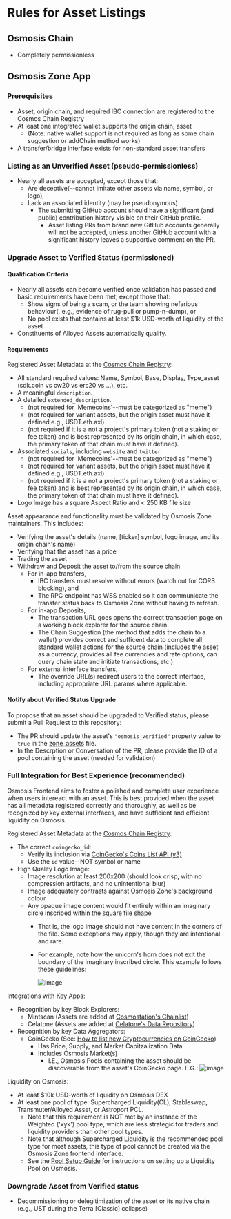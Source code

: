 # Rules for Asset Listings

## Osmosis Chain
 - Completely permissionless

## Osmosis Zone App

### Prerequisites
 - Asset, origin chain, and required IBC connection are registered to the Cosmos Chain Registry
 - At least one integrated wallet supports the origin chain, asset
   - (Note: native wallet support is not required as long as some chain suggestion or addChain method works)
 - A transfer/bridge interface exists for non-standard asset transfers


### Listing as an Unverified Asset (pseudo-permissionless)
 - Nearly all assets are accepted, except those that:
   - Are deceptive(--cannot imitate other assets via name, symbol, or logo),
   - Lack an associated identity (may be pseudonymous)
     - The submitting GitHub account should have a significant (and public) contribution history visible on their GitHub profile.
       - Asset listing PRs from brand new GitHub accounts generally will not be accepted, unless another GitHub account with a significant history leaves a supportive comment on the PR.


### Upgrade Asset to Verified Status (permissioned)

#### Qualification Criteria
 - Nearly all assets can become verified once validation has passed and basic requirements have been met, except those that:
   - Show signs of being a scam, or the team showing nefarious behaviour(, e.g., evidence of rug-pull or pump-n-dump), or
   - No pool exists that contains at least $1k USD-worth of liquidity of the asset
 - Constituents of Alloyed Assets automatically qualify.

#### Requirements

Registered Asset Metadata at the [Cosmos Chain Registry](https://github.com/cosmos/chain-registry):
 - All standard required values: Name, Symbol, Base, Display, Type_asset (sdk.coin vs cw20 vs erc20 vs ...), etc.
 - A meaningful `description`.
 - A detailed `extended_description`.
   - (not required for 'Memecoins'--must be categorized as "meme")
   - (not required for variant assets, but the origin asset must have it defined e.g., USDT.eth.axl)
   - (not required if it is a not a project's primary token (not a staking or fee token) and is best represented by its origin chain, in which case, the primary token of that chain must have it defined).
 - Associated `socials`, including `website` and `twitter`
   - (not required for 'Memecoins'--must be categorized as "meme")
   - (not required for variant assets, but the origin asset must have it defined e.g., USDT.eth.axl)
   - (not required if it is a not a project's primary token (not a staking or fee token) and is best represented by its origin chain, in which case, the primary token of that chain must have it defined).
 - Logo Image has a square Aspect Ratio and < 250 KB file size

Asset appearance and functionality must be validated by Osmosis Zone maintainers. This includes:
 - Verifying the asset's details (name, [ticker] symbol, logo image, and its origin chain's name)
 - Verifying that the asset has a price
 - Trading the asset
 - Withdraw and Deposit the asset to/from the source chain
   - For in-app transfers,
     - IBC transfers must resolve without errors (watch out for CORS blocking), and
     - The RPC endpoint has WSS enabled so it can communicate the transfer status back to Osmosis Zone without having to refresh.
   - For in-app Deposits,
     - The transaction URL goes opens the correct transaction page on a working block explorer for the source chain.
     - The Chain Suggestion (the method that adds the chain to a wallet) provides correct and sufficent data to complete all standard wallet actions for the source chain (includes the asset as a currency, provides all fee currencies and rate options, can query chain state and initiate transactions, etc.)
   - For external interface transfers,
     - The override URL(s) redirect users to the correct interface, including appropriate URL params where applicable.


#### Notify about Verified Status Upgrade
To propose that an asset should be upgraded to Verified status, please submit a Pull Requiest to this repository:
 - The PR should update the asset's `"osmosis_verified"` property value to `true` in the [zone_assets](https://github.com/osmosis-labs/assetlists/blob/main/osmosis-1/osmosis.zone_assets.json) file.
 - In the Descrption or Conversation of the PR, please provide the ID of a pool containing the asset (needed for validation)



### Full Integration for Best Experience (recommended)

Osmosis Frontend aims to foster a polished and complete user experience when users intereact with an asset. This is best provided when the asset has all metadata registered correctly and thoroughly, as well as be recognized by key external interfaces, and have sufficient and efficient liquidity on Osmosis.

Registered Asset Metadata at the [Cosmos Chain Registry](https://github.com/cosmos/chain-registry):
 - The correct `coingecko_id`:
   - Verify its inclusion via [CoinGecko's Coins List API (v3)](https://api.coingecko.com/api/v3/coins/list)
   - Use the `id` value--NOT symbol or name
 - High Quality Logo Image:
   - Image resolution at least 200x200 (should look crisp, with no compression artifacts, and no unintentional blur)
   - Image adequately contrasts against Osmosis Zone's background colour
   - Any opaque image content would fit entirely within an imaginary circle inscribed within the square file shape
     - That is, the logo image should not have content in the corners of the file. Some exceptions may apply, though they are intentional and rare.
     - For example, note how the unicorn's horn does not exit the boundary of the imaginary inscribed circle. This example follows these guidelines:
       
       ![image](https://github.com/JeremyParish69/assetlists/assets/95667791/67498167-aac2-4974-a9c6-0c645d07d90e)


Integrations with Key Apps:
 - Recognition by key Block Explorers:
   - Mintscan (Assets are added at [Cosmostation's Chainlist](https://github.com/cosmostation/chainlist/blob/main/chain/osmosis/assets.json))
   - Celatone (Assets are added at [Celatone's Data Repository](https://github.com/alleslabs/aldus/blob/main/data/assets.json))
 - Recognition by key Data Aggregators:
   - CoinGecko (See: [How to list new Cryptocurrencies on CoinGecko](https://support.coingecko.com/hc/en-us/articles/7291312302617-How-to-list-new-cryptocurrencies-on-CoinGecko))
     - Has Price, Supply, and Market Capitzalization Data
     - Includes Osmosis Market(s)
       - I.E., Osmosis Pools containing the asset should be discoverable from the asset's CoinGecko page. E.G.:
         ![image](https://github.com/JeremyParish69/assetlists/assets/95667791/34ea402b-1a0f-4e43-9bfc-b750c9ab9430)

Liquidity on Osmosis:
 - At least $10k USD-worth of liquidity on Osmosis DEX
 - At least one pool of type: Supercharged Liquidity(CL), Stableswap, Transmuter/Alloyed Asset, or Astroport PCL.
   - Note that this requirement is NOT met by an instance of the Weighted ('xyk') pool type, which are less strategic for traders and liquidity providers than other pool types.
   - Note that although Supercharged Liquidity is the recommended pool type for most assets, this type of pool cannot be created via the Osmosis Zone frontend interface.
   - See the [Pool Setup Guide](https://docs.osmosis.zone/overview/integrate/pool-setup) for instructions on setting up a Liquidity Pool on Osmosis.

    

### Downgrade Asset from Verified status
 - Decommissioning or delegitimization of the asset or its native chain (e.g., UST during the Terra [Classic] collapse)
